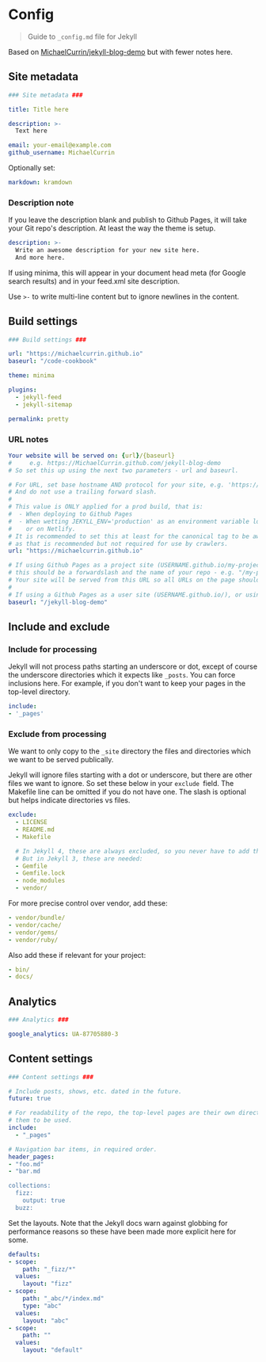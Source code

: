 # Config
> Guide to `_config.md` file for Jekyll

Based on [MichaelCurrin/jekyll-blog-demo](https://github.com/MichaelCurrin/jekyll-blog-demo/blob/master/_config.yml) but with fewer notes here.
    
## Site metadata

```yaml
### Site metadata ###

title: Title here

description: >-
  Text here

email: your-email@example.com
github_username: MichaelCurrin
```

Optionally set:

```yaml
markdown: kramdown
```

### Description note

If you leave the description blank and publish to Github Pages, it will take your Git
repo's description. At least the way the theme is setup.

```yaml
description: >-
  Write an awesome description for your new site here.
  And more here.  
```

If using minima, this will appear in your document head meta (for Google search results) and in your feed.xml site description.

Use `>-` to write multi-line content but to ignore newlines in the content.


## Build settings

```yaml
### Build settings ###

url: "https://michaelcurrin.github.io"
baseurl: "/code-cookbook"

theme: minima

plugins:
  - jekyll-feed
  - jekyll-sitemap

permalink: pretty
```

### URL notes

```yaml
Your website will be served on: {url}/{baseurl}
#     e.g. https://MichaelCurrin.github.com/jekyll-blog-demo
# So set this up using the next two parameters - url and baseurl.

# For URL, set base hostname AND protocol for your site, e.g. 'https://example.com'.
# And do not use a trailing forward slash.
#
# This value is ONLY applied for a prod build, that is:
#  - When deploying to Github Pages
#  - When wetting JEKYLL_ENV='production' as an environment variable locally
#    or on Netlify.
# It is recommended to set this at least for the canonical tag to be aware of the full domain,
# as that is recommended but not required for use by crawlers.
url: "https://michaelcurrin.github.io"

# If using Github Pages as a project site (USERNAME.github.io/my-project),
# this should be a forwardslash and the name of your repo - e.g. "/my-project"
# Your site will be served from this URL so all URLs on the page should relative to this too.
#
# If using a Github Pages as a user site (USERNAME.github.io/), or using Netlify, this can be empty.
baseurl: "/jekyll-blog-demo"
```
    
## Include and exclude

### Include for processing

Jekyll will not process paths starting an underscore or dot, except of course
the underscore directories which it expects like `_posts`.
You can force inclusions here. For example, if you don't want to keep your
pages in the top-level directory.

```yaml
include:
- '_pages'
```

### Exclude from processing

We want to only copy to the `_site` directory the files and directories which we want to be served publically.

Jekyll will ignore files starting with a dot or underscore, but there are other files we
want to ignore. So set these below in your `exclude `field. The Makefile line can be
omitted if you do not have one. The slash is optional but helps indicate directories vs files.

```yaml
exclude:
  - LICENSE
  - README.md
  - Makefile

  # In Jekyll 4, these are always excluded, so you never have to add them to your list.
  # But in Jekyll 3, these are needed:
  - Gemfile
  - Gemfile.lock
  - node_modules
  - vendor/
```

For more precise control over vendor, add these:

```yaml
- vendor/bundle/
- vendor/cache/
- vendor/gems/
- vendor/ruby/
```

Also add these if relevant for your project:

```yaml
- bin/
- docs/
```


## Analytics

```yaml
### Analytics ###

google_analytics: UA-87705880-3
```


## Content settings

```yaml
### Content settings ###

# Include posts, shows, etc. dated in the future.
future: true

# For readability of the repo, the top-level pages are their own directory and this allows
# them to be used.
include:
  - "_pages"

# Navigation bar items, in required order.
header_pages:
- "foo.md"
- "bar.md

collections:
  fizz:
    output: true
  buzz:
```

Set the layouts. Note that the Jekyll docs warn against globbing for performance reasons so these
have been made more explicit here for some.

```yaml
defaults:
- scope:
    path: "_fizz/*"
  values:
    layout: "fizz"
- scope:
    path: "_abc/*/index.md"
    type: "abc"
  values:
    layout: "abc"
- scope:
    path: ""
  values:
    layout: "default"
```
  

